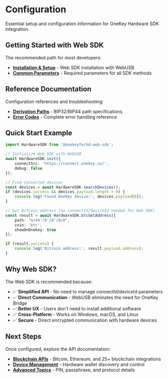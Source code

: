 # Configuration

Essential setup and configuration information for OneKey Hardware SDK integration.

## Getting Started with Web SDK

The recommended path for most developers:

* **[Installation & Setup](installation.md)** - Web SDK installation with WebUSB
* **[Common Parameters](common-params.md)** - Required parameters for all SDK methods

## Reference Documentation

Configuration references and troubleshooting:

* **[Derivation Paths](paths.md)** - BIP32/BIP44 path specifications
* **[Error Codes](error-codes.md)** - Complete error handling reference

## Quick Start Example

```typescript
import HardwareSDK from '@onekeyfe/hd-web-sdk';

// Initialize Web SDK with WebUSB
await HardwareSDK.init({
    connectSrc: 'https://connect.onekey.so/',
    debug: false
});

// Find connected devices
const devices = await HardwareSDK.searchDevices();
if (devices.success && devices.payload.length > 0) {
    console.log('Found OneKey device:', devices.payload[0]);
}

// Get Bitcoin address (no connectId/deviceId needed for Web SDK)
const result = await HardwareSDK.btcGetAddress({
    path: "m/44'/0'/0'/0/0",
    coin: 'btc',
    showOnOneKey: true
});

if (result.success) {
    console.log('Bitcoin address:', result.payload.address);
}
```

## Why Web SDK?

The Web SDK is recommended because:

- ✅ **Simplified API** - No need to manage connectId/deviceId parameters
- ✅ **Direct Communication** - WebUSB eliminates the need for OneKey Bridge
- ✅ **Better UX** - Users don't need to install additional software
- ✅ **Cross-Platform** - Works on Windows, macOS, and Linux
- ✅ **Secure** - Direct encrypted communication with hardware devices

## Next Steps

Once configured, explore the API documentation:

* **[Blockchain APIs](../coin-api/README.md)** - Bitcoin, Ethereum, and 25+ blockchain integrations
* **[Device Management](../device-api/README.md)** - Hardware wallet discovery and control
* **[Advanced Topics](../advanced/README.md)** - PIN, passphrase, and protocol details